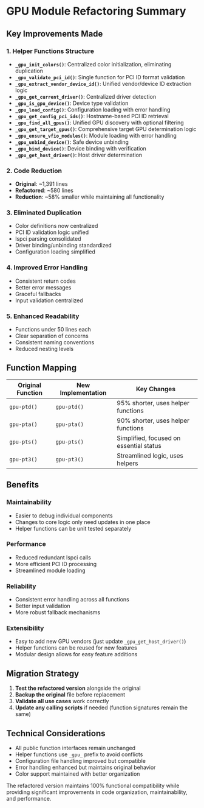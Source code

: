 # GPU Module Refactoring Summary

## Key Improvements Made

### 1. **Helper Functions Structure**
- **`_gpu_init_colors()`**: Centralized color initialization, eliminating duplication
- **`_gpu_validate_pci_id()`**: Single function for PCI ID format validation
- **`_gpu_extract_vendor_device_id()`**: Unified vendor/device ID extraction logic
- **`_gpu_get_current_driver()`**: Centralized driver detection
- **`_gpu_is_gpu_device()`**: Device type validation
- **`_gpu_load_config()`**: Configuration loading with error handling
- **`_gpu_get_config_pci_ids()`**: Hostname-based PCI ID retrieval
- **`_gpu_find_all_gpus()`**: Unified GPU discovery with optional filtering
- **`_gpu_get_target_gpus()`**: Comprehensive target GPU determination logic
- **`_gpu_ensure_vfio_modules()`**: Module loading with error handling
- **`_gpu_unbind_device()`**: Safe device unbinding
- **`_gpu_bind_device()`**: Device binding with verification
- **`_gpu_get_host_driver()`**: Host driver determination

### 2. **Code Reduction**
- **Original**: ~1,391 lines
- **Refactored**: ~580 lines
- **Reduction**: ~58% smaller while maintaining all functionality

### 3. **Eliminated Duplication**
- Color definitions now centralized
- PCI ID validation logic unified
- lspci parsing consolidated
- Driver binding/unbinding standardized
- Configuration loading simplified

### 4. **Improved Error Handling**
- Consistent return codes
- Better error messages
- Graceful fallbacks
- Input validation centralized

### 5. **Enhanced Readability**
- Functions under 50 lines each
- Clear separation of concerns
- Consistent naming conventions
- Reduced nesting levels

## Function Mapping

| Original Function | New Implementation | Key Changes |
|------------------|-------------------|-------------|
| `gpu-ptd()` | `gpu-ptd()` | 95% shorter, uses helper functions |
| `gpu-pta()` | `gpu-pta()` | 90% shorter, uses helper functions |
| `gpu-pts()` | `gpu-pts()` | Simplified, focused on essential status |
| `gpu-pt3()` | `gpu-pt3()` | Streamlined logic, uses helpers |

## Benefits

### **Maintainability**
- Easier to debug individual components
- Changes to core logic only need updates in one place
- Helper functions can be unit tested separately

### **Performance**
- Reduced redundant lspci calls
- More efficient PCI ID processing
- Streamlined module loading

### **Reliability**
- Consistent error handling across all functions
- Better input validation
- More robust fallback mechanisms

### **Extensibility**
- Easy to add new GPU vendors (just update `_gpu_get_host_driver()`)
- Helper functions can be reused for new features
- Modular design allows for easy feature additions

## Migration Strategy

1. **Test the refactored version** alongside the original
2. **Backup the original** file before replacement
3. **Validate all use cases** work correctly
4. **Update any calling scripts** if needed (function signatures remain the same)

## Technical Considerations

- All public function interfaces remain unchanged
- Helper functions use `_gpu_` prefix to avoid conflicts
- Configuration file handling improved but compatible
- Error handling enhanced but maintains original behavior
- Color support maintained with better organization

The refactored version maintains 100% functional compatibility while providing significant improvements in code organization, maintainability, and performance.
